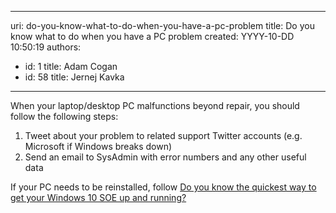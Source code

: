 

---
uri: do-you-know-what-to-do-when-you-have-a-pc-problem
title: Do you know what to do when you have a PC problem
created: YYYY-10-DD 10:50:19
authors:
  - id: 1
    title: Adam Cogan
  - id: 58
    title: Jernej Kavka
---




<span class='intro'> ​​​​​When your laptop/desktop PC&#160;malfunctions beyond repair, you&#160;should follow the following steps&#58;<br> </span>

<p><ol><li>​Tweet about your problem to related support Twitter accounts (e.g. Microsoft if Windows breaks down)<br></li><li>Send&#160;an email to SysAdmin with error numbers and any other useful data<br></li></ol>If your&#160;PC needs to be reinstalled, follow&#160;<a href="/_layouts/15/FIXUPREDIRECT.ASPX?WebId=3dfc0e07-e23a-4cbb-aac2-e778b71166a2&amp;TermSetId=07da3ddf-0924-4cd2-a6d4-a4809ae20160&amp;TermId=69373d34-e0f7-4a0e-ab58-c438d77af2ce">Do you know the quickest way to get your Windows 10 SOE up and running?</a>​<br><br></p>


